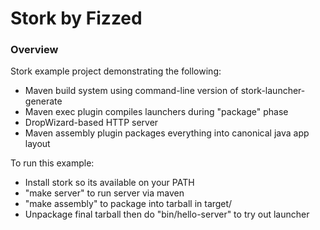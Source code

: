 Stork by Fizzed
=======================================

### Overview

Stork example project demonstrating the following:

 - Maven build system using command-line version of stork-launcher-generate
 - Maven exec plugin compiles launchers during "package" phase
 - DropWizard-based HTTP server
 - Maven assembly plugin packages everything into canonical java app layout

To run this example:

 - Install stork so its available on your PATH
 - "make server" to run server via maven
 - "make assembly" to package into tarball in target/
 - Unpackage final tarball then do "bin/hello-server" to try out launcher
